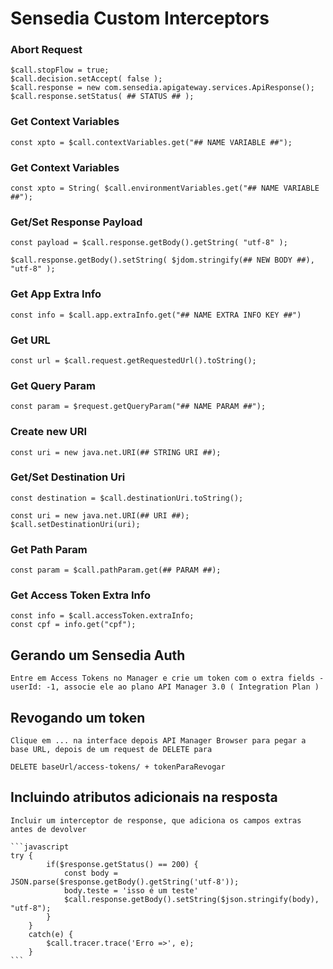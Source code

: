 # Sensedia Custom Interceptors 

### Abort Request
```
$call.stopFlow = true;  
$call.decision.setAccept( false );  
$call.response = new com.sensedia.apigateway.services.ApiResponse();
$call.response.setStatus( ## STATUS ## );
```

### Get Context Variables
```
const xpto = $call.contextVariables.get("## NAME VARIABLE ##");
```

### Get Context Variables
```
const xpto = String( $call.environmentVariables.get("## NAME VARIABLE ##");
```

### Get/Set Response Payload
```
const payload = $call.response.getBody().getString( "utf-8" );
```
```
$call.response.getBody().setString( $jdom.stringify(## NEW BODY ##), "utf-8" );
```

### Get App Extra Info
```
const info = $call.app.extraInfo.get("## NAME EXTRA INFO KEY ##")
```

### Get URL
```
const url = $call.request.getRequestedUrl().toString();
```

### Get Query Param
```
const param = $request.getQueryParam("## NAME PARAM ##");
```

### Create new URI
```
const uri = new java.net.URI(## STRING URI ##);
```

### Get/Set Destination Uri
```
const destination = $call.destinationUri.toString();
```
```
const uri = new java.net.URI(## URI ##);
$call.setDestinationUri(uri);
```

### Get Path Param
```
const param = $call.pathParam.get(## PARAM ##);
```

### Get Access Token Extra Info
```
const info = $call.accessToken.extraInfo;
const cpf = info.get("cpf");
```

## Gerando um Sensedia Auth

    Entre em Access Tokens no Manager e crie um token com o extra fields - userId: -1, associe ele ao plano API Manager 3.0 ( Integration Plan )

## Revogando um token

    Clique em ... na interface depois API Manager Browser para pegar a base URL, depois de um request de DELETE para
    
    DELETE baseUrl/access-tokens/ + tokenParaRevogar

## Incluindo atributos adicionais na resposta

    Incluir um interceptor de response, que adiciona os campos extras antes de devolver

    ```javascript
    try {
            if($response.getStatus() == 200) { 
                const body =  JSON.parse($response.getBody().getString('utf-8'));
                body.teste = 'isso é um teste'
                $call.response.getBody().setString($json.stringify(body), "utf-8");
            }
        }
        catch(e) {
            $call.tracer.trace('Erro =>', e);
        }
    ```
